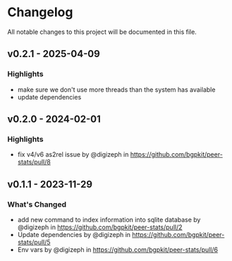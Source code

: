 # Changelog

All notable changes to this project will be documented in this file.

## v0.2.1 - 2025-04-09

### Highlights

* make sure we don't use more threads than the system has available
* update dependencies

## v0.2.0 - 2024-02-01

### Highlights

* fix v4/v6 as2rel issue by @digizeph in https://github.com/bgpkit/peer-stats/pull/8

## v0.1.1 - 2023-11-29

### What's Changed

* add new command to index information into sqlite database by @digizeph in https://github.com/bgpkit/peer-stats/pull/2
* Update dependencies by @digizeph in https://github.com/bgpkit/peer-stats/pull/5
* Env vars by @digizeph in https://github.com/bgpkit/peer-stats/pull/6